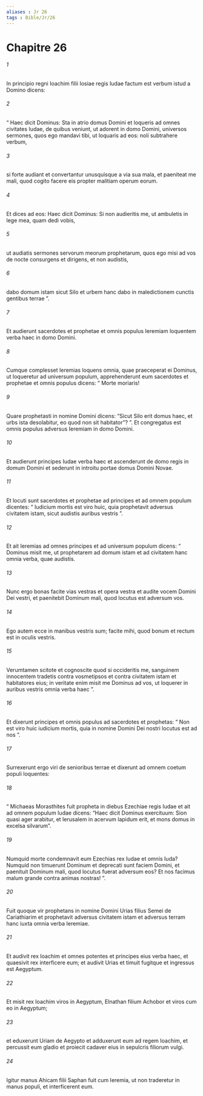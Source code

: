 ```yaml
---
aliases : Jr 26
tags : Bible/Jr/26
---
```


# Chapitre 26

###### 1
In principio regni Ioachim filii Iosiae regis Iudae factum est verbum istud a Domino dicens: 
###### 2
“ Haec dicit Dominus: Sta in atrio domus Domini et loqueris ad omnes civitates Iudae, de quibus veniunt, ut adorent in domo Domini, universos sermones, quos ego mandavi tibi, ut loquaris ad eos: noli subtrahere verbum, 
###### 3
si forte audiant et convertantur unusquisque a via sua mala, et paeniteat me mali, quod cogito facere eis propter malitiam operum eorum. 
###### 4
Et dices ad eos: Haec dicit Dominus: Si non audieritis me, ut ambuletis in lege mea, quam dedi vobis, 
###### 5
ut audiatis sermones servorum meorum prophetarum, quos ego misi ad vos de nocte consurgens et dirigens, et non audistis, 
###### 6
dabo domum istam sicut Silo et urbem hanc dabo in maledictionem cunctis gentibus terrae ”.
###### 7
Et audierunt sacerdotes et prophetae et omnis populus Ieremiam loquentem verba haec in domo Domini. 
###### 8
Cumque complesset Ieremias loquens omnia, quae praeceperat ei Dominus, ut loqueretur ad universum populum, apprehenderunt eum sacerdotes et prophetae et omnis populus dicens: “ Morte moriaris! 
###### 9
Quare prophetasti in nomine Domini dicens: “Sicut Silo erit domus haec, et urbs ista desolabitur, eo quod non sit habitator”? ”. Et congregatus est omnis populus adversus Ieremiam in domo Domini. 
###### 10
Et audierunt principes Iudae verba haec et ascenderunt de domo regis in domum Domini et sederunt in introitu portae domus Domini Novae. 
###### 11
Et locuti sunt sacerdotes et prophetae ad principes et ad omnem populum dicentes: “ Iudicium mortis est viro huic, quia prophetavit adversus civitatem istam, sicut audistis auribus vestris ”. 
###### 12
Et ait Ieremias ad omnes principes et ad universum populum dicens: “ Dominus misit me, ut prophetarem ad domum istam et ad civitatem hanc omnia verba, quae audistis. 
###### 13
Nunc ergo bonas facite vias vestras et opera vestra et audite vocem Domini Dei vestri, et paenitebit Dominum mali, quod locutus est adversum vos. 
###### 14
Ego autem ecce in manibus vestris sum; facite mihi, quod bonum et rectum est in oculis vestris. 
###### 15
Verumtamen scitote et cognoscite quod si occideritis me, sanguinem innocentem tradetis contra vosmetipsos et contra civitatem istam et habitatores eius; in veritate enim misit me Dominus ad vos, ut loquerer in auribus vestris omnia verba haec ”. 
###### 16
Et dixerunt principes et omnis populus ad sacerdotes et prophetas: “ Non est viro huic iudicium mortis, quia in nomine Domini Dei nostri locutus est ad nos ”.
###### 17
Surrexerunt ergo viri de senioribus terrae et dixerunt ad omnem coetum populi loquentes: 
###### 18
“ Michaeas Morasthites fuit propheta in diebus Ezechiae regis Iudae et ait ad omnem populum Iudae dicens: “Haec dicit Dominus exercituum: Sion quasi ager arabitur, et Ierusalem in acervum lapidum erit, et mons domus in excelsa silvarum”.
###### 19
Numquid morte condemnavit eum Ezechias rex Iudae et omnis Iuda? Numquid non timuerunt Dominum et deprecati sunt faciem Domini, et paenituit Dominum mali, quod locutus fuerat adversum eos? Et nos facimus malum grande contra animas nostras! ”.
###### 20
Fuit quoque vir prophetans in nomine Domini Urias filius Semei de Cariathiarim et prophetavit adversus civitatem istam et adversus terram hanc iuxta omnia verba Ieremiae. 
###### 21
Et audivit rex Ioachim et omnes potentes et principes eius verba haec, et quaesivit rex interficere eum; et audivit Urias et timuit fugitque et ingressus est Aegyptum. 
###### 22
Et misit rex Ioachim viros in Aegyptum, Elnathan filium Achobor et viros cum eo in Aegyptum; 
###### 23
et eduxerunt Uriam de Aegypto et adduxerunt eum ad regem Ioachim, et percussit eum gladio et proiecit cadaver eius in sepulcris filiorum vulgi. 
###### 24
Igitur manus Ahicam filii Saphan fuit cum Ieremia, ut non traderetur in manus populi, et interficerent eum.
